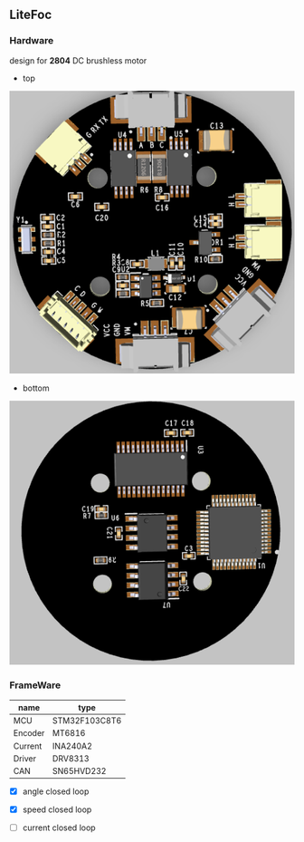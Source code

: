 ## LiteFoc

### Hardware

design for **2804** DC brushless motor

- top

![image-20250111134646481](doc/top.png)

- bottom

![image-20250111134609845](doc/bottom.png)

### FrameWare

| name    | type          |
| ------- | ------------- |
| MCU     | STM32F103C8T6 |
| Encoder | MT6816        |
| Current | INA240A2      |
| Driver  | DRV8313       |
| CAN     | SN65HVD232    |

- [x] angle closed loop
- [x] speed closed loop
- [ ] current closed loop

 